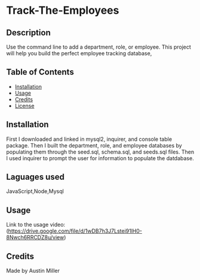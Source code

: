 
  # Track-The-Employees

## Description 

Use the command line to add a department, role, or employee. This project will help you build the perfect employee tracking database,


## Table of Contents 

* [Installation](#installation)
* [Usage](#usage)
* [Credits](#credits)
* [License](#license)


## Installation

First I downloaded and linked in mysql2, inquirer, and console table package. Then I built the department, role, and employee databases by populating them through the seed.sql, schema.sql, and seeds.sql files. Then I used inquirer to prompt the user for information to populate the datdabase. 

## Laguages used 

JavaScript,Node,Mysql

## Usage 

Link to the usage video: 
(https://drive.google.com/file/d/1wDB7h3J7Lstei91lH0-8Nwch6RRCDZ8u/view)


## Credits

Made by Austin Miller
